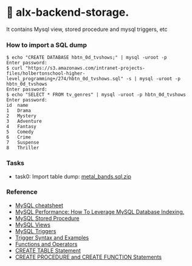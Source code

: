 # 📖 alx-backend-storage.
It contains Mysql view, stored procedure and mysql triggers, etc

### How to import a SQL dump
```
$ echo "CREATE DATABASE hbtn_0d_tvshows;" | mysql -uroot -p
Enter password: 
$ curl "https://s3.amazonaws.com/intranet-projects-files/holbertonschool-higher-level_programming+/274/hbtn_0d_tvshows.sql" -s | mysql -uroot -p hbtn_0d_tvshows
Enter password: 
$ echo "SELECT * FROM tv_genres" | mysql -uroot -p hbtn_0d_tvshows
Enter password: 
id  name
1   Drama
2   Mystery
3   Adventure
4   Fantasy
5   Comedy
6   Crime
7   Suspense
8   Thriller
```
### Tasks
- task0: Import table dump: [metal_bands.sql.zip]()
### Reference

- [MySQL cheatsheet](https://devhints.io/mysql?utm_campaign=ALX%20-%202023%20-%20SE%20Cohort%2013&utm_medium=email&_hsmi=81332650&_hsenc=p2ANqtz--BHD76ZQc9Rx9p3knO0x8PSKxVHSFpxWD1lXgScRTzZuTQ0qbDIPsD710X4CaIMxMl4K3MnfvEw0Chl8jZ6YNVLCMeVF0O_lXDA_DdQ5svkEnbBJM&utm_content=81332650&utm_source=hs_email)
- [MySQL Performance: How To Leverage MySQL Database Indexing.](https://www.liquidweb.com/kb/mysql-optimization-how-to-leverage-mysql-database-indexing/?utm_campaign=ALX%20-%202023%20-%20SE%20Cohort%2013&utm_medium=email&_hsmi=81332650&_hsenc=p2ANqtz-8iHaGRBvYtRET1JHNU9BBuxvQvbj9L14xpr2kQzViaLIiTpi1flJvaDpnZSqIoGYEUwN4X2f0oQJkk_ld1ghCSY3zkPS5LFsgijz2Fg5NjsQTDeCU&utm_content=81332650&utm_source=hs_email)
- [ MySQL Stored Procedure](https://www.w3resource.com/mysql/mysql-procedure.php?utm_campaign=ALX%20-%202023%20-%20SE%20Cohort%2013&utm_medium=email&_hsmi=81332650&_hsenc=p2ANqtz-9cSF7w5sFF2_wgMjlXvELtcHw8RuzM7ygMukt55nvsHCBdiBBy167WicwcR6FaryTQDNFWuL9ruBHTsQ48zrmLvg8tKvf3xG8NqKdZsgdAHgIyh7k&utm_content=81332650&utm_source=hs_email#google_vignette)
- [MySQL Views](https://www.w3resource.com/mysql/mysql-views.php?utm_campaign=ALX%20-%202023%20-%20SE%20Cohort%2013&utm_medium=email&_hsmi=81332650&_hsenc=p2ANqtz-_1XmezMoPiVNVqcHi_BVzIeARcsvvCsJdLT-sQ_URL5opIZY--DYYPj4gX5i75_UMrsFgBLoa0_QyITtiF2udEundjWksIKI7ge07SQCbVsJcJMXg&utm_content=81332650&utm_source=hs_email#google_vignette)
- [MySQL Triggers](https://www.w3resource.com/mysql/mysql-triggers.php#google_vignette)
- [Trigger Syntax and Examples](https://dev.mysql.com/doc/refman/5.7/en/trigger-syntax.html)
- [Functions and Operators](https://dev.mysql.com/doc/refman/5.7/en/functions.html)
- [CREATE TABLE Statement](https://dev.mysql.com/doc/refman/5.7/en/create-table.html)
- [CREATE PROCEDURE and CREATE FUNCTION Statements](https://dev.mysql.com/doc/refman/5.7/en/create-procedure.html)
